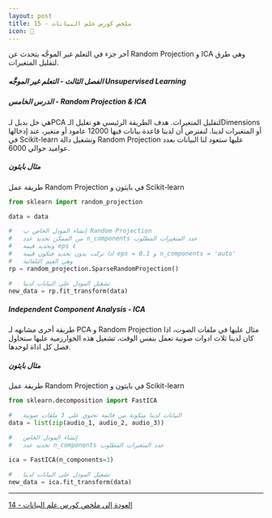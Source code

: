 ```yaml
---  
layout: post
title: ملخص كورس علم البيانات - 15
icon: 📝
---  
```


آخر جزء في التعلم غير الموجَّه يتحدث عن Random Projection و ICA وهي طرق لتقليل المتغيرات.  
  


##### الفصل الثالث - التعلم غير الموجَّه Unsupervised Learning  
##### الدرس الخامس - Random Projection & ICA  
هي حل بديل لـPCA لتقليل المتغيرات. هدف الطريقة الرئيسي هو تغليل الـDimensions أو المتغيرات لدينا. لنفترض أن لدينا قاعدة بيانات فيها 12000 عامود أو متغير، عند إدخالها في Scikit-learn وتشغيل دالة Random Projection عليها ستعود لنا البيانات بعدد عواميد حوالي 6000. 

##### مثال بايثون  
طريقة عمل Random Projection في بايثون و Scikit-learn
```python
from sklearn import random_projection

data = data

#   إنشاء المودل الخاص ب Random Projection
#   من الممكن تحديد عدد n_components عدد المتغيرات المطلوب
#   وتحديد قيمة eps ε 
#   اذا تركت بدون تحديد فتكون قيمة eps = 0.1 و n_components = 'auto'
#   وهي القيم التلقائية
rp = random_projection.SparseRandomProjection()

#   تشغيل المودل على البيانات لدينا
new_data = rp.fit_transform(data)
```

##### Independent Component Analysis - ICA  
طريقة أخرى مشابهه لـ PCA و Random Projection مثال عليها في ملفات الصوت، اذا كان لدينا ثلاث ادوات صوتية تعمل بنفس الوقت، تشغيل هذه الخوارزمية عليها ستحاول فصل كل اداة لوحدها.  

##### مثال بايثون  
طريقة عمل Random Projection في بايثون و Scikit-learn
```python
from sklearn.decomposition import FastICA

#   البيانات لدينا متكونة من قائمة تحتوي على 3 ملفات صوتية
data = list(zip(audio_1, audio_2, audio_3))

#   إنشاء المودل الخاص
#   تحديد عدد n_components عدد المتغيرات المطلوب

ica = FastICA(n_components=3)

#   تشغيل المودل على البيانات لدينا
new_data = ica.fit_transform(data)
```

-----
[العودة إلى ملخص كورس علم البيانات - 14](https://alioh.github.io/DSND-Notes-14/)
  